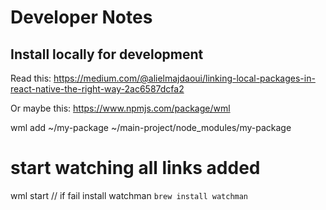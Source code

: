 # Developer Notes

## Install locally for development


Read this: https://medium.com/@alielmajdaoui/linking-local-packages-in-react-native-the-right-way-2ac6587dcfa2

Or maybe this:
https://www.npmjs.com/package/wml

wml add ~/my-package ~/main-project/node_modules/my-package
# start watching all links added 
wml start // if fail install watchman `brew install watchman`
